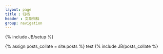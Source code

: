 ```yaml
---
layout: page
title : 归档
header : 文章归档
group: navigation
---
```

{% include JB/setup %}

{% assign posts_collate = site.posts %}
test
{% include JB/posts_collate %}
